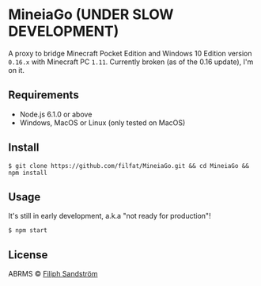 # MineiaGo (UNDER SLOW DEVELOPMENT)

A proxy to bridge Minecraft Pocket Edition and Windows 10 Edition version ```0.16.x``` with Minecraft PC ```1.11```.
Currently broken (as of the 0.16 update), I'm on it.

## Requirements
* Node.js 6.1.0 or above
* Windows, MacOS or Linux (only tested on MacOS)

## Install
```
$ git clone https://github.com/filfat/MineiaGo.git && cd MineiaGo && npm install
```

## Usage
It's still in early development, a.k.a "not ready for production"!
```
$ npm start
```

## License
ABRMS © [Filiph Sandström](https://www.filiphsandstrom.com)
